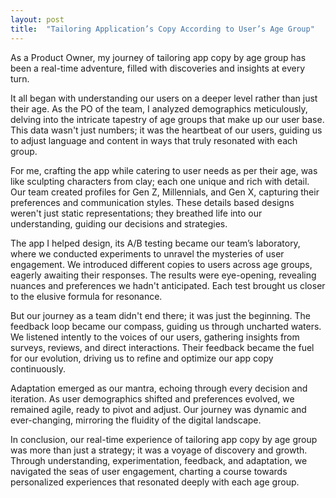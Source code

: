 ```yaml
---
layout: post
title:  "Tailoring Application’s Copy According to User’s Age Group"
---
```


As a Product Owner, my journey of tailoring app copy by age group has been a real-time adventure, filled with discoveries and insights at every turn.

It all began with understanding our users on a deeper level rather than just their age. As the PO of the team, I analyzed demographics meticulously, delving into the intricate tapestry of age groups that make up our user base. This data wasn't just numbers; it was the heartbeat of our users, guiding us to adjust language and content in ways that truly resonated with each group.

For me, crafting the app while catering to user needs as per their age, was like sculpting characters from clay; each one unique and rich with detail. Our team created profiles for Gen Z, Millennials, and Gen X,  capturing their preferences and communication styles. These details based designs weren't just static representations; they breathed life into our understanding, guiding our decisions and strategies.

The app I helped design, its A/B testing became our team’s laboratory, where we conducted experiments to unravel the mysteries of user engagement. We introduced different copies to users across age groups, eagerly awaiting their responses. The results were eye-opening, revealing nuances and preferences we hadn't anticipated. Each test brought us closer to the elusive formula for resonance.

But our journey as a team didn't end there; it was just the beginning. The feedback loop became our compass, guiding us through uncharted waters. We listened intently to the voices of our users, gathering insights from surveys, reviews, and direct interactions. Their feedback became the fuel for our evolution, driving us to refine and optimize our app copy continuously.

Adaptation emerged as our mantra, echoing through every decision and iteration. As user demographics shifted and preferences evolved, we remained agile, ready to pivot and adjust. Our journey was dynamic and ever-changing, mirroring the fluidity of the digital landscape.

In conclusion, our real-time experience of tailoring app copy by age group was more than just a strategy; it was a voyage of discovery and growth. Through understanding, experimentation, feedback, and adaptation, we navigated the seas of user engagement, charting a course towards personalized experiences that resonated deeply with each age group.
